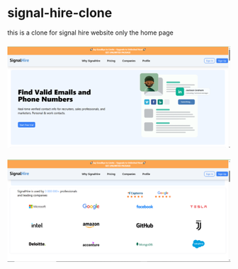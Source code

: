 # signal-hire-clone
this is a clone for signal hire website only the home page
###  
![image one](screenshot/image1.PNG)
###  
![image one](screenshot/image2.PNG)
